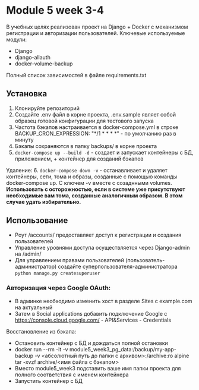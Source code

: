 # Module 5 week 3-4

В учебных целях реализован проект на Django + Docker с механизмом регистрации и авторизации пользователей.
Ключевые используемые модули:
* Django
* django-allauth
* docker-volume-backup


Полный список зависимостей в файле requirements.txt

## Установка

1. Клонируйте репозиторий
2. Создайте .env файл в корне проекта, .env.sample являет собой образец готовой конфигурации для тестового запуска 
3. Частота бэкапов настраивается в docker-compose.yml в строке BACKUP_CRON_EXPRESSION: "*/1 * * * *" - по умолчанию раз в минуту
4. Бэкапы сохраняются в папку backups/ в корне проекта
5. `docker-compose up --build -d` - создает и запускает контейнеры с БД, приложением, + контейнер для созданий бэкапов

Удаление:
6. `docker-compose down -v` - останавливает и удаляет контейнеры, сети, тома и образы, созданные с помощью команды docker-compose up. С ключем -v вместе с созаднными volumes. **Использовать с осторожностью, если в системе уже присутствуют необходимые вам тома, созданные аналогичным образом. В этом случае удать избирательно.**

## Использование
* Роут /accounts/ предоставляет доступ к регистрации и создания пользователей
* Управление уровнями доступа осуществляется через Django-admin на /admin/
* Для управлением правами пользователей (пользователь-администратор) создайте суперпользователя-администратора `python manage.py createsuperuser`

### Авторизация через Google OAuth:
* В админке необходимо изменить хост в разделе Sites c example.com на актуальный
* Затем в Social applications добавить подключение Google с https://console.cloud.google.com/ - API&Services - Credentials


Восстановление из бэкапа:
* Остановить контейнер с БД и дождаться полной остановки
* docker run --rm -it -v module5_week3_pg_data:/backup/my-app-backup -v <абсолютный путь до папки с архивом>:/archive:ro alpine tar -xvzf archive/<имя файла с бэкапом>
* Вместо module5_week3 подставить ваше имя папки проекта для полного соответствия с именем контейнера
* Запустить контейнер с БД